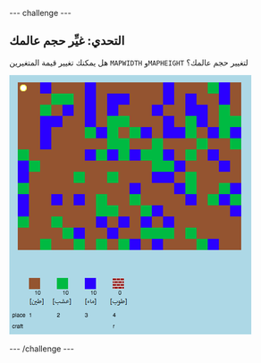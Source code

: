 --- challenge ---

## التحدي: غيِّر حجم عالمك

هل يمكنك تغيير قيمة المتغيرين `MAPWIDTH` و`MAPHEIGHT` لتغيير حجم عالمك؟

![لقطة شاشة](images/craft-mapsize.png)

--- /challenge ---